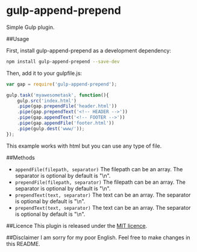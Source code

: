 # gulp-append-prepend

Simple Gulp plugin.

##Usage

First, install gulp-append-prepend as a development dependency:
```bash
npm install gulp-append-prepend --save-dev
```

Then, add it to your gulpfile.js:

```javascript
var gap = require('gulp-append-prepend');

gulp.task('myawesometask', function(){
    gulp.src('index.html')
    .pipe(gap.prependFile('header.html'))
    .pipe(gap.prependText('<!-- HEADER -->'))
    .pipe(gap.appendText('<!-- FOOTER -->'))
    .pipe(gap.appendFile('footer.html'))
    .pipe(gulp.dest('www/'));
});
```

This example works with html but you can use any type of file.

##Methods
- ``appendFile(filepath, separator)`` The filepath can be an array. The separator is optional by default is "\n".
- ``prependFile(filepath, separator)`` The filepath can be an array. The separator is optional by default is "\n".
- ``prependText(text, separator)`` The text can be an array. The separator is optional by default is "\n".
- ``prependText(text, separator)`` The text can be an array. The separator is optional by default is "\n".

##Licence
This plugin is released under the [MIT licence](https://raw.githubusercontent.com/NoczCore/gulp-append-prepend/master/LICENCE).

##Disclaimer
I am sorry for my poor English. Feel free to make changes in this README.
